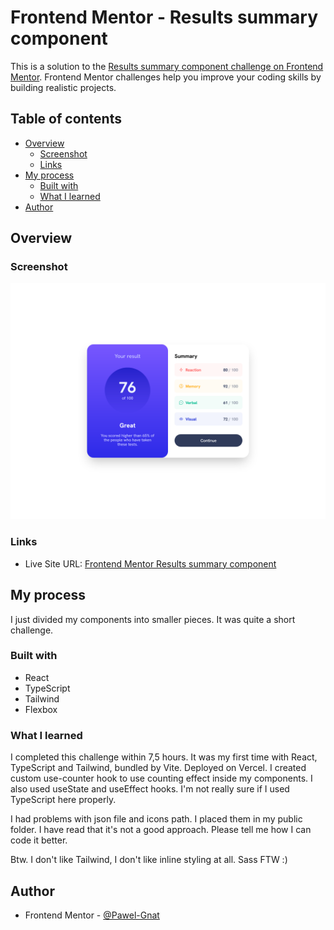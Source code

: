 # Frontend Mentor - Results summary component

This is a solution to the [Results summary component challenge on Frontend Mentor](https://www.frontendmentor.io/challenges/results-summary-component-CE_K6s0maV). Frontend Mentor challenges help you improve your coding skills by building realistic projects.

## Table of contents

- [Overview](#overview)
  - [Screenshot](#screenshot)
  - [Links](#links)
- [My process](#my-process)
  - [Built with](#built-with)
  - [What I learned](#what-i-learned)
- [Author](#author)

## Overview

### Screenshot

![](./screenshot.png)

### Links

- Live Site URL: [Frontend Mentor Results summary component](https://frontend-mentor-results-summary-component-three.vercel.app/)

## My process

I just divided my components into smaller pieces. It was quite a short challenge.

### Built with

- React
- TypeScript
- Tailwind
- Flexbox

### What I learned

I completed this challenge within 7,5 hours. It was my first time with React, TypeScript and Tailwind, bundled by Vite. Deployed on Vercel. I created custom use-counter hook to use counting effect inside my components. I also used useState and useEffect hooks. I'm not really sure if I used TypeScript here properly.

I had problems with json file and icons path. I placed them in my public folder. I have read that it's not a good approach. Please tell me how I can code it better.

Btw. I don't like Tailwind, I don't like inline styling at all. Sass FTW :)

## Author

- Frontend Mentor - [@Pawel-Gnat](https://www.frontendmentor.io/profile/Pawel-Gnat)
